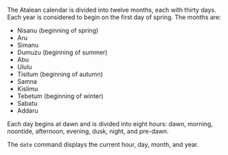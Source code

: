 The Atalean calendar is divided into twelve months, each with thirty days. Each
year is considered to begin on the first day of spring. The months are:

- Nisanu (beginning of spring)
- Aru
- Simanu
- Dumuzu (beginning of summer)
- Abu
- Ululu
- Tisitum (beginning of autumn)
- Samna
- Kislimu
- Tebetum (beginning of winter)
- Sabatu
- Addaru

Each day begins at dawn and is divided into eight hours: dawn, morning,
noontide, afternoon, evening, dusk, night, and pre-dawn.

The `date` command displays the current hour, day, month, and year.
